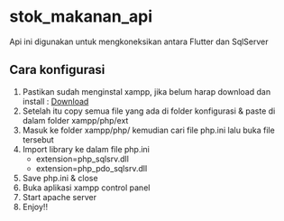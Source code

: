 # stok_makanan_api

Api ini digunakan untuk mengkoneksikan antara Flutter dan SqlServer

## Cara konfigurasi

1. Pastikan sudah menginstal xampp, jika belum harap download dan install : [Download](https://sourceforge.net/projects/xampp/files/XAMPP%20Windows/7.4.30/xampp-windows-x64-7.4.30-1-VC15-installer.exe/download)
2. Setelah itu copy semua file yang ada di folder konfigurasi & paste di dalam folder xampp/php/ext
3. Masuk ke folder xampp/php/ kemudian cari file php.ini lalu buka file tersebut
3. Import library ke dalam file php.ini
    - extension=php_sqlsrv.dll
    - extension=php_pdo_sqlsrv.dll
4. Save php.ini & close
5. Buka aplikasi xampp control panel
6. Start apache server
7. Enjoy!!
